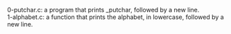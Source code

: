 0-putchar.c:  a program that prints _putchar, followed by a new line.
<br>1-alphabet.c: a function that prints the alphabet, in lowercase, followed by a new line.
